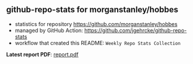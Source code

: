 ## github-repo-stats for morganstanley/hobbes

- statistics for repository https://github.com/morganstanley/hobbes
- managed by GitHub Action: https://github.com/jgehrcke/github-repo-stats
- workflow that created this README: `Weekly Repo Stats Collection`

**Latest report PDF**: [report.pdf](https://github.com/morganstanley/.github/raw/github-repo-stats/morganstanley/hobbes/latest-report/report.pdf)


